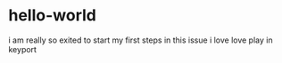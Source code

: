 # hello-world
i am really so exited to start my first steps in this issue 
i love love play in keyport 
